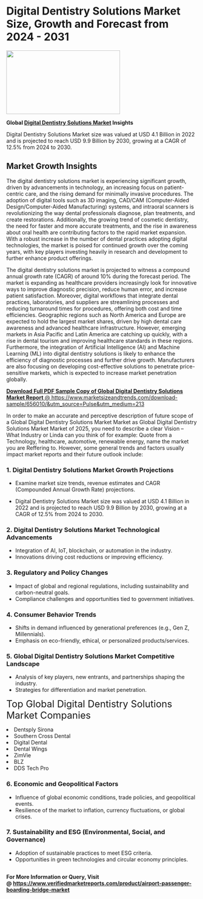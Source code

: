 <H1>Digital Dentistry Solutions Market Size, Growth and Forecast from 2024 - 2031</H1><img class="aligncenter size-medium wp-image-584254" src="https://thirdeyenews.in/wp-content/uploads/2024/09/Global-Market-Research-300x168.jpeg" alt="" width="300" height="168" /><p><strong>Global&nbsp;<a href="https://www.marketsizeandtrends.com/download-sample/656010/&amp;utm_source=Pulse&amp;utm_medium=213">Digital Dentistry Solutions Market</a> Insights</strong></p><p>Digital Dentistry Solutions Market size was valued at USD 4.1 Billion in 2022 and is projected to reach USD 9.9 Billion by 2030, growing at a CAGR of 12.5% from 2024 to 2030.</p><p><h2>Market Growth Insights</h2> <p>The digital dentistry solutions market is experiencing significant growth, driven by advancements in technology, an increasing focus on patient-centric care, and the rising demand for minimally invasive procedures. The adoption of digital tools such as 3D imaging, CAD/CAM (Computer-Aided Design/Computer-Aided Manufacturing) systems, and intraoral scanners is revolutionizing the way dental professionals diagnose, plan treatments, and create restorations. Additionally, the growing trend of cosmetic dentistry, the need for faster and more accurate treatments, and the rise in awareness about oral health are contributing factors to the rapid market expansion. With a robust increase in the number of dental practices adopting digital technologies, the market is poised for continued growth over the coming years, with key players investing heavily in research and development to further enhance product offerings.</p> <p><a href="#"></a></p> <p>The digital dentistry solutions market is projected to witness a compound annual growth rate (CAGR) of around 10% during the forecast period. The market is expanding as healthcare providers increasingly look for innovative ways to improve diagnostic precision, reduce human error, and increase patient satisfaction. Moreover, digital workflows that integrate dental practices, laboratories, and suppliers are streamlining processes and reducing turnaround times for procedures, offering both cost and time efficiencies. Geographic regions such as North America and Europe are expected to hold the largest market shares, driven by high dental care awareness and advanced healthcare infrastructure. However, emerging markets in Asia Pacific and Latin America are catching up quickly, with a rise in dental tourism and improving healthcare standards in these regions. Furthermore, the integration of Artificial Intelligence (AI) and Machine Learning (ML) into digital dentistry solutions is likely to enhance the efficiency of diagnostic processes and further drive growth. Manufacturers are also focusing on developing cost-effective solutions to penetrate price-sensitive markets, which is expected to increase market penetration globally.</p> <p><a href="#"></p><p><span class=""><strong>Download Full PDF Sample Copy of Global Digital Dentistry Solutions Market Report</strong> @ <a href="https://www.marketsizeandtrends.com/download-sample/656010/&amp;utm_source=Pulse&amp;utm_medium=213" target="_blank">https://www.marketsizeandtrends.com/download-sample/656010/&amp;utm_source=Pulse&amp;utm_medium=213</a></span></p><p>In order to make an accurate and perceptive description of future scope of a Global&nbsp;Digital Dentistry Solutions Market Market as Global&nbsp;Digital Dentistry Solutions Market Market of 2025, you need to describe a clear Vision &ndash; What Industry or Linda can you think of for example: Quote from a Technology, healthcare, automotive, renewable energy, name the market you are Reffering to. However, some general trends and factors usually impact market reports and their future outlook include:</p><h3>1.&nbsp;<strong>Digital Dentistry Solutions Market Growth Projections</strong></h3><ul><li>Examine market size trends, revenue estimates and CAGR (Compounded Annual Growth Rate) projections.</li><li><p>Digital Dentistry Solutions Market size was valued at USD 4.1 Billion in 2022 and is projected to reach USD 9.9 Billion by 2030, growing at a CAGR of 12.5% from 2024 to 2030.</p></li></ul><h3>2.&nbsp;<strong>Digital Dentistry Solutions Market Technological Advancements</strong></h3><ul><li>Integration of AI, IoT, blockchain, or automation in the industry.</li><li>Innovations driving cost reductions or improving efficiency.</li></ul><h3>3.&nbsp;<strong>Regulatory and Policy Changes</strong></h3><ul><li>Impact of global and regional regulations, including sustainability and carbon-neutral goals.</li><li>Compliance challenges and opportunities tied to government initiatives.</li></ul><h3>4.&nbsp;<strong>Consumer Behavior Trends</strong></h3><ul><li>Shifts in demand influenced by generational preferences (e.g., Gen Z, Millennials).</li><li>Emphasis on eco-friendly, ethical, or personalized products/services.</li></ul><h3>5.&nbsp;<strong>Global Digital Dentistry Solutions Market Competitive Landscape</strong></h3><ul><li>Analysis of key players, new entrants, and partnerships shaping the industry.</li><li>Strategies for differentiation and market penetration.</li></ul><p data-pm-slice="1 1 []"><span style="color: inherit; font-family: inherit; font-size: 25px;">Top Global Digital Dentistry Solutions Market Companies</span></p><div class="" data-test-id=""><p><li>Dentsply Sirona</li><li> Southern Cross Dental</li><li> Digital Dental</li><li> Dental Wings</li><li> ZimVie</li><li> BLZ</li><li> DDS Tech Pro</li></p></div><h3>6.&nbsp;<strong>Economic and Geopolitical Factors</strong></h3><ul><li>Influence of global economic conditions, trade policies, and geopolitical events.</li><li>Resilience of the market to inflation, currency fluctuations, or global crises.</li></ul><h3>7.&nbsp;<strong>Sustainability and ESG (Environmental, Social, and Governance)</strong></h3><ul><li>Adoption of sustainable practices to meet ESG criteria.</li><li>Opportunities in green technologies and circular economy principles.</li></ul><h2><strong style="font-size: 14px;">For More Information or Query, Visit @&nbsp;</strong><a style="background-color: #ffffff; font-size: 14px;" href="https://www.marketsizeandtrends.com/report/digital-dentistry-solutions-market/" target="_blank">https://www.verifiedmarketreports.com/product/airport-passenger-boarding-bridge-market</a></h2>
